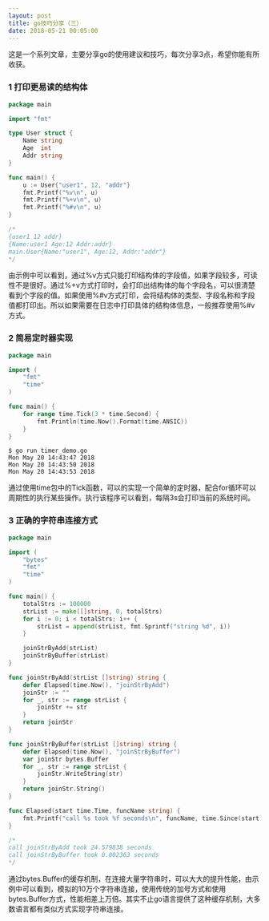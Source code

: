 ```yaml
---
layout: post
title: go技巧分享（三）
date: 2018-05-21 00:05:00
---
```


这是一个系列文章，主要分享go的使用建议和技巧，每次分享3点，希望你能有所收获。

### 1 打印更易读的结构体

```go
package main

import "fmt"

type User struct {
    Name string
    Age  int
    Addr string
}

func main() {
    u := User{"user1", 12, "addr"}
    fmt.Printf("%v\n", u)
    fmt.Printf("%+v\n", u)
    fmt.Printf("%#v\n", u)
}

/*
{user1 12 addr}
{Name:user1 Age:12 Addr:addr}
main.User{Name:"user1", Age:12, Addr:"addr"}
*/
```

由示例中可以看到，通过%v方式只能打印结构体的字段值，如果字段较多，可读性不是很好。通过%+v方式打印时，会打印出结构体的每个字段名，可以很清楚看到个字段的值。如果使用%#v方式打印，会将结构体的类型、字段名称和字段值都打印出。所以如果需要在日志中打印具体的结构体信息，一般推荐使用%#v方式。

### 2 简易定时器实现

```go
package main

import (
    "fmt"
    "time"
)

func main() {
    for range time.Tick(3 * time.Second) {
        fmt.Println(time.Now().Format(time.ANSIC))
    }
}
```

```
$ go run timer_demo.go
Mon May 20 14:43:47 2018
Mon May 20 14:43:50 2018
Mon May 20 14:43:53 2018
```

通过使用time包中的Tick函数，可以的实现一个简单的定时器，配合for循环可以周期性的执行某些操作。执行该程序可以看到，每隔3s会打印当前的系统时间。


### 3 正确的字符串连接方式

```go
package main

import (
    "bytes"
    "fmt"
    "time"
)

func main() {
    totalStrs := 100000
    strList := make([]string, 0, totalStrs)
    for i := 0; i < totalStrs; i++ {
        strList = append(strList, fmt.Sprintf("string %d", i))
    }

    joinStrByAdd(strList)
    joinStrByBuffer(strList)
}

func joinStrByAdd(strList []string) string {
    defer Elapsed(time.Now(), "joinStrByAdd")
    joinStr := ""
    for _, str := range strList {
        joinStr += str
    }
    return joinStr
}

func joinStrByBuffer(strList []string) string {
    defer Elapsed(time.Now(), "joinStrByBuffer")
    var joinStr bytes.Buffer
    for _, str := range strList {
        joinStr.WriteString(str)
    }
    return joinStr.String()
}

func Elapsed(start time.Time, funcName string) {
    fmt.Printf("call %s took %f seconds\n", funcName, time.Since(start).Seconds())
}

/*
call joinStrByAdd took 24.579838 seconds
call joinStrByBuffer took 0.002363 seconds
*/
```

通过bytes.Buffer的缓存机制，在连接大量字符串时，可以大大的提升性能，由示例中可以看到，模拟的10万个字符串连接，使用传统的加号方式和使用bytes.Buffer方式，性能相差上万倍。其实不止go语言提供了这种缓存机制，大多数语言都有类似方式实现字符串连接。
